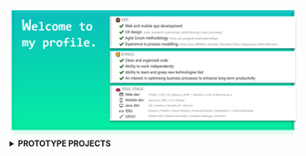 <img src="https://github.com/NicoleTYF/NicoleTYF/blob/main/bg.png"/> 


<details><summary> 
  <b>PROTOTYPE PROJECTS</b>
  </summary>

> &emsp;[📚🎨 Fableous](https://xd.adobe.com/view/23aaa02e-69e1-4a3e-425c-89c35f1d31ef-559b/) <br> &emsp;&emsp;- an tablet classroom app facilitating conversations between autistic individuals and other classmates <br>

> &emsp;[🌱👩🏻‍🌾 Plant Canteen](https://xd.adobe.com/view/380cef9b-fbe4-4880-50a0-cb059ef36559-4e3d/) <br> &emsp;&emsp;- a mobile app for urban domestic plant owner to sell extra food waste as plant fertilizers <br>

> &emsp;[🎩🏛 Galleria Queensland](https://invis.io/76TELTMDRNM#/378005803_Wf_3_Story) <br> 
&emsp;&emsp;- a mobile website for a museum portraying old Queensland furnitures and pictures <br> 
&emsp;&emsp;- multi-player mini-games users can earn virtual coins from <br> 
&emsp;&emsp;- spend them on antique furnitures in the ultimate house decoration game!
</details>

<!--
**NicoleTYF/NicoleTYF** is a ✨ _special_ ✨ repository because its `README.md` (this file) appears on your GitHub profile.

Here are some ideas to get you started:

- 🔭 I’m currently working on ...
- 🌱 I’m currently learning ...
- 👯 I’m looking to collaborate on ...
- 🤔 I’m looking for help with ...
- 💬 Ask me about ...
- 📫 How to reach me: ...
- 😄 Pronouns: ...
- ⚡ Fun fact: ...
-->
